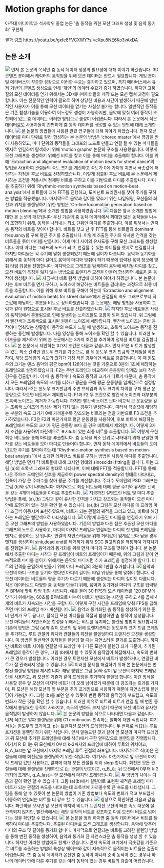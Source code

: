# Motion graphs for dance
아주대 미디어학과 석사학위 졸업 논문 '춤 동작을 위한 모션 그래프 생성 및 음악 동기화' 구현체

결과 링크
https://youtu.be/gxfe8FVCXWY?si=cXpu5NE6Ko3vAxDA

## 논문 소개

<img src="https://github.com/jong1-choi/MotionGraphsforDance/blob/main/Images/image1.png">
먼저 본 논문의 목적인 춤 동작 데이터 생성의 필요성에 대해 이야기 하겠습니다. 3D 콘텐츠 분야에서 캐릭터의 움직임을 위해 모션 데이터는 반드시 필요합니다. 게임 분야 및 메타버스의 꾸준한 성장으로 이러한 수요는 증가하고 있으며, 특히 메타버스에서 유저 기반의 콘텐츠 생성으로 인해 ‘개인’의 데이터 수요가 증가 하였습니다. 하지만 고품질의 모션 데이터를 얻기 위해서는 3D 애니메이터들의 제작 또는 모션 캡쳐 과정이 필요합니다. 이는 전문적인 인력이 필요로 하며 상당한 비용과 시간이 발생하기 때문에 일반적인 사용자가 이를 통해 모션 데이터를 얻기는 사실상 불가능 합니다. 일반적인 동작들은 기존 합성기술을 이용하여 어느정도 생성이 가능하지만, 음악에 맞춰 여러 동작이 조합되어 있는 춤 데이터는 이러한 방법으로 생성이 어렵습니다. 따라서 본 논문에서 적은 데이터로도 사용자들이 간편하게 춤 동작 데이터를 생성할 수 있는 방법에 대해 소개합니다.

<img src="https://github.com/jong1-choi/MotionGraphsforDance/blob/main/Images/image2.png">
본 논문의 방법들에 사용된 관련 연구들에 대해 이야기 하겠습니다. 먼저 모션 데이터를 마디 단위로 잘라 합성하는 본 논문의 방법은 ‘choreo master’에서 영감을 받아 사용하였고, 마디 단위의 동작들을 그래프의 노드로 만들고 연결 될 수 있는 마디들을 엣지로 연결하여 탐색하기 위해 ‘motion graphs’ 논문의 구조를 사용했습니다. 이렇게 모션 그래프를 생성하기 위해선 비트를 찾고 이를 통해 마디를 추출해야 합니다. 이를 위해 ‘Extraction and alignment evaluation of motion beats for street dance’의 방법을 사용하여 관절들의 속도 크기를 계산하고 속도가 0에 가까워 지면서 극솟값에 해당하는 지점을 후보 비트로 선정하였습니다. 이렇게 검출된 후보 비트에 본 논문에서 제시하는 조건을 적용시켜 정제된 비트를 구하고 이를 기반으로 마디를 추출합니다. 마디를 추출하기 위해 ‘Rhythmic-motion synthesis based on motion-beat analysis’에서 비트들에 대해 FFT를 진행하고, 도미넌트 프리퀀시를 찾아 주기를 구하는 방법을 적용했습니다. 마지막으로 음악과 길이를 맞추기 위한 타임워핑, 모션들의 회전과 위치를 블렌딩하기 위한 방법은 ‘On-line locomotion generation based on motion blending’에서 소개한 방법을 사용하였습니다. 

<img src="https://github.com/jong1-choi/MotionGraphsforDance/blob/main/Images/image3.png">
다음은 앞서 소개한 방법에 대한 본 논문의 개요입니다.우선 기존의 춤 동작 데이터에서 최대한 많은 동작들을 나누어 조합하기 위해, 동작을 나타내는 최소 단위인 마디를 추출합니다. 이를 위해서는 먼저 춤 동작의 비트를 찾아야 합니다. 비트를 찾고 난 후 FFT를 통해 비트들의 dominant frequancy를 구해 평균 주기를 추출합니다. 이렇게 추출된 주기와 유사한 간격을 갖는 비트들을 묶어 마디를 만듭니다. 이제 마디 사이의 유사도를 구해 모션 그래프를 생성합니다. 이때 마디는 그래프의 노드가 되고, 연결될 수 있는 마디들을 엣지로 연결합니다. 하지만 마디들은 각 주기에 맞춰 생성되었기 때문에 길이가 다릅니다. 음악과 동기화를 위해서 춤 동작의 마디 길이도 음악의 마디와 맞춰야 하기 때문에 입력된 음악 정보에 맞춰 타임 워핑을 진행합니다. 마지막으로 그래프를 탐색하여 음악에 배치될 마디를 찾고, 모션 비트의 특징을 잃지 않는 방법으로 트랜지션 모션을 만들어 합성하면 새로운 춤 동작이 생성됩니다.

<img src="https://github.com/jong1-choi/MotionGraphsforDance/blob/main/Images/image4.png">
지금부터 비트 탐색 방법에 대하여 이야기 하겠습니다. 본 논문에서는 후보 비트를 먼저 구하고, 노이즈에 해당하는 비트들을 걸러내는 과정으로 최종 비트를 추출합니다. 이를 위해 후보 비트를 구해야 하는데 ‘Extraction and alignment evaluation of motion beats for street dance’에서 관절들의 속도 그래프로부터 극솟값에 해당하는 부분을 비트로 정의하였습니다. 본 논문에도 해당 방법을 사용하여 그림과 같이 원형으로 표시된 후보 비트를 산출하였습니다.

<img src="https://github.com/jong1-choi/MotionGraphsforDance/blob/main/Images/image5.png">
하지만 후보 비트들은 사람의 움직임에서 흔들림으로 인해 발생하는 노이즈들도 포함이 되어 있습니다. 위 그림에서 빨간색과 초록색으로 표시된 원들이 노이즈에 해당합니다. 빨간색 노이즈는 준비 동작이나 멈춰있는 상황같이 동작의 속도가 느릴 때 발생하고, 초록색 노이즈는 동작을 진행하는 중간에 발생합니다. 다음 영상을 통해 노이즈를 확인 할 수 있습니다. 이러한 노이즈들을 제거하기 위해 본 논문에서는 3가지 조건을 추가하여 정제된 비트를 검출합니다.

<img src="https://github.com/jong1-choi/MotionGraphsforDance/blob/main/Images/image6.png">
본 논문에서 제안하는 3가지 조건은 다음과 같습니다. 먼저 F1은 비트가 발생할 수 있는 최소 간격인 윈도우 크기를 기준으로, 앞 뒤 윈도우 크기 만큼의 프레임을 확인하여, 해당 프레임의 속도의 크기가 가장 작은 경우에만 비트로 검출합니다. 이 때 윈도우의 크기는 댄스 음악의 평균 bpm이 128이라는 것을 기준으로 3분의 1초에 해당하는 프레임으로 설정하였습니다. F2는 주변 프레임과 비교하여 운동량이 임계값 보다 작은 경우를 검출합니다. 이 때 춤 동작마다 속도와 동작의 크기가 다르기 때문에, 춤 동작에서 모든 프레임의 속도의 크기를 더하고 평균을 구해 평균 운동량을 임계값으로 설정합니다. 따라서 F2는 윈도우 크기만큼의 주변 프레임과 속도 크기의 차이를 구해 평균 운동량으로 작으면 비트에서 제외합니다. F1과 F2 두 조건으로 빨간색 노이즈와 대부분의 초록색 노이즈는 제거가 가능합니다. 하지만 빨간색 노이즈 보다 비교적 큰 운동량을 갖는 초록색 노이즈의 특성상 제거 되지 않는 경우가 발생합니다. 따라서 극솟값에 해당하는 부분의 속도 크기가 0에 가까울수록 강조되는 비트라는 점을 기반으로 F3 조건을 추가하였습니다. F3은 F2와 마찬가지로 평균 운동량을 사용하여, 후보 비트에 해당하는 프레임에서 속도의 크기가 평균 운동량 보다 클 경우 비트에서 제외합니다. 이렇게 3가지 조건을 사용하여 파란색으로 표시되어 있는 최종 비트를 추출합니다.

<img src="https://github.com/jong1-choi/MotionGraphsforDance/blob/main/Images/image7.png">
이렇게 구한 최종 비트들을 통해 마디를 추출합니다. 춤 동작을 최소 단위로 나타내기 위해 균일한 박자를 갖는 비트들을 모아 마디로 만들어야 합니다. 먼저 동작 데이터에서 비트들의 도미넌트한 주기를 찾아야 하는데  “Rhythmic-motion synthesis based on motion-beat analysis”에서 소개한 레퍼런스 비트를 구하는 방법을 사용해 마디를 추출합니다. 해당 방법은 먼저 각 비트들에 대해 코사인 형태의 sinosoidal fitting을 합니다. 이는 그림 (a)의 초록색 그래프의 형태로 나타나며, 이에 대해 FFT를 적용합니다. FFT를 통해 나온 주파수 도메인의 신호를 제곱하여 power spectral density의 형태로 나타내고, 진폭이 가장 큰 주파수를 찾아 평균 주기를 계산합니다. 주파수 도메인의 PSD 그래프는 그림 (b)와 같이 나타납니다. 마지막으로 최종 비트들에 대해 평균 주기와 유사한 간격을 갖는 4개의 비트들을 마디로 추출합니다.

<img src="https://github.com/jong1-choi/MotionGraphsforDance/blob/main/Images/image8.png">
지금까진 설명드린 비트 및 마디 추출 방법을 통해, (a),(b) 그림과 같이 유사한 간격을 가지고 강조되는 동작들이 모션 마디 안에 포함되어 있는 것을 확인 할 수 있습니다. (a),(b) 그림은 모션 마디를 매 프레임 마다 조금씩 이동시켜 표현하였으며, 비트가 되는 관절의 궤적을 그리고 있고, 비트에 해당하는 프레임은 빨간색으로 나타냈습니다.

<img src="https://github.com/jong1-choi/MotionGraphsforDance/blob/main/Images/image9.png">
이렇게 추출된 마디들을 연결하기 위해 기존 모션 그래프의 방법을 사용하였습니다. 기존의 방법과 다른 점은 추출된 모션 마디를 그래프의 노드로 사용하고, 마디의 마지막 프레임과 연결되는 마디의 첫 번째 프레임을 엣지로 생성하는 것 입니다. 연결의 자연스러움을 위해 거리값이 임계값 보다 낮을 경우 엣지를 생성하며 sink,dead end를 제거하기 위해 SCC 알고리즘을 적용하여 가지치기를 진행합니다.

<img src="https://github.com/jong1-choi/MotionGraphsforDance/blob/main/Images/image10.png">
음악과의 동기화를 위해 먼저 마디의 구조를 맞춰야 합니다. 본 논문에서 추출한 마디는 시작과 끝 프레임이 비트의 프레임이기 때문에, 위의 그림과 같이 연속적으로 마디를 붙이기 위해서는 음악의 마디처럼 추가 프레임을 설정해야 합니다. 비트의 간격을 균일하게 만들기 위해 마디 프레임의 3분의 1만큼 추가합니다.

<img src="https://github.com/jong1-choi/MotionGraphsforDance/blob/main/Images/image11.png">
음악과 모션의 마디 구조를 동기화 했다면 마디의 길이도 타임 워핑을 통해 맞춰야 합니다. 각 모션 데이터는 비트들의 평균 주기가 다르기 때문에 생성되는 마디의 길이도 다릅니다. 적은 데이터로도 다양한 춤 동작을 만들기 위해, 음악과 동기화된 마디의 구조를 입력받은 BPM에 맞춰 타임 워핑 시킵니다. 예를 들어 30 FPS의 모션 데이터를 120 BPM에 맞추기 위해서는, 60초를 BPM으로 나누어 비트가 반복되는 시간을 구하고 4를 곱해 4개의 비트가 지속되는 시간을 구합니다. 이렇게 구한 시간을 프레임에 맞춰 FPS를 곱해주면 마디의 프레임 수가 계산됩니다.

<img src="https://github.com/jong1-choi/MotionGraphsforDance/blob/main/Images/image12.png">
음악과 동기화된 춤 동작을 생성하기 위한 준비 단계가 모두 끝나고, 탐색된 모션 마디들을 적절히 합성하면 춤 동작이 생성됩니다. 모션 마디들의 자연스러운 합성을 위해서는 비트를 유지하는 블렌딩 방법이 필요합니다. 기존의 방법은 그림 (a)와 같이 모션의 앞 뒤에 트랜지션되는 윈도우의 크기 만큼 프레임을 추가하고, 루트 관절의 위치와 관절들의 회전을 블렌딩하여 트랜지션 모션을 생성합니다. 이 방법은 일반적인 동작들을 블렌딩 할 때는 자연스러운 결과를 도출합니다. 하지만 비트와 비트 사이를 연결할 때 프레임 마다 다른 모션이 블렌딩 되기 때문에, 추가된 프레임의 동작이 큰 경우, 그림 (b)에서 볼 수 있듯이 움직임이 복잡해지고, 속도의 변화가 큰 경우가 발생합니다. 이러한 경우 트랜지션 모션에서 비트가 발생하거나, 연결된 비트가 잘 관측되지 않을 수 있습니다.

<img src="https://github.com/jong1-choi/MotionGraphsforDance/blob/main/Images/image13.png">
이러한 문제를 해결하기 위해 본 논문에서는 변형된 블렌딩 방법을 제시합니다. 해당 방법은 그림 (a)와 같이 앞 모션의 마지막 프레임만을 사용하고, 뒤 모션은 기존과 같이 프레임을 추가하여 블렌딩 합니다. 이런 방식을 사용할 경우 앞 모션의 마지막 비트가 더 오래 남아있기 때문에 더 강조되는 효과를 가지며, 뒤 모션은 해당 모션의 앞 부분을 추가 프레임으로 사용하기 때문에 자연스럽게 블렌딩이 가능합니다. 그림 (b)를 보면 알 수 있듯이 변환 동작의 움직임이 부드럽고, 속도의 변화가 작은 것을 확인 할 수 있습니다. 이러한 이유로 비트와 비트가 연결 될 때 변환 동작에서 불필요한 동작이 사라지고, 속도의 변화도 크지 않기 때문에 모션 비트와 유사한 움직임이 발생하지 않습니다.

<img src="https://github.com/jong1-choi/MotionGraphsforDance/blob/main/Images/image14.png">
본 논문의 방법을 식으로 나타내면 다음과 같습니다. 먼저 식(1)은 알파 블렌딩을 위해 C1 continuous 만족하는 알파에 대한 식입니다. 여기서 k는 윈도우의 크기이고, p는 트랜지션 모션의 프레임입니다. 두 번째로 식(2)는 루트 포지션을 블렌딩 하기 위한 식입니다. 앞서 말씀드린 것과 같이 앞 모션의 마지막 프레임과 뒤 모션에 추가된 프레임들에 대해 식(1)에서 구한 알파값으로 블렌딩을 진행합니다. 여기서 R_B_i는 뒤 모션에서 0부터 k-2까지의 프레임에 대하여 루트의 위치이고, R_A_last는 앞 모션에서 마지막 프레임 루트 관절의 좌표입니다. 마지막으로 식(3)은 관절들에 대해 회전값을 블렌딩하기 위한 식입니다. 여기서도 마찬가지로 앞 모션의 마지막 프레임 값만 사용하고, 알파에 대해 모든 관절들 끼리 slerp 합니다. 회전은 모든 관절들에 대해 블렌딩을 진행하므로 j는 관절의 번호이고, q_B_i는 뒤 모션에서 0부터 k-2까지의 프레임, q_A_last는 앞 모션에서 마지막 프레임입니다.

<img src="https://github.com/jong1-choi/MotionGraphsforDance/blob/main/Images/image15.png">
두 방법의 차이는 다음과 같이 확인 할 수 있습니다. 그림 (a)(b)에서 실린더로 표현된 궤적은 프레임 마다 비트가 되는 관절의 속도를 나타내는데 초록색에 가까울수록 큰 속도를 나타냅니다. 그림을 통해 알 수 있듯이 본 논문의 방법이 기존 방법보다 속도의 변화가 적고 부드럽게 이동하여 연결되는 비트를 더 강조 할 수 있습니다.

<img src="https://github.com/jong1-choi/MotionGraphsforDance/blob/main/Images/image16.png">
영상으로 확인하면 다음과 같습니다. 파란색을 보시면 앞 모션의 마지막 비트가 트랜지션 모션의 빠른 속도 때문에 잘 관측되지 않지만, 빨간색에서는 해당 동작의 비트를 강조하고 다음 모션의 비트로 넘어가는 것을 확인할 수 있습니다.

<img src="https://github.com/jong1-choi/MotionGraphsforDance/blob/main/Images/image17.png">
본 논문을 정리 하자면 춤 동작 데이터에서 비트를 탐색하여 마디를 추출합니다. 추출된 마디들로 모션 그래프를 생성합니다. 음악에 맞추어 마디의 구조 및 길이를 동기화 합니다. 마지막으로 연결되는 비트를 고려한 블렌딩 방법을 통해 변환 동작을 생성하여, 음악과 동기화 된 자연스러운 춤 동작을 생성 할 수 있습니다. 하지만 이러한 방법에도 한계가 있습니다. 먼저 속도의 크기에서 극솟값을 기준으로 비트를 추출하는 방법의 특성상 웨이브와 같이 지속적으로 움직이는 비트들은 검출이 어렵습니다. 또 춤 동작 데이터가 온전한 춤 동작이 아니라 준비 동작이 있는 경우나 하나의 데이터 안에 다른 주기를 갖는 여러 동작이 있는 경우 비트의 검출이 어렵습니다.
